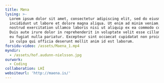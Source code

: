 ```yaml
---
title: Mæna
lysing: >-
  Lorem ipsum dolor sit amet, consectetur adipiscing elit, sed do eiusmod tempor
  incididunt ut labore et dolore magna aliqua. Ut enim ad minim veniam, quis
  nostrud exercitation ullamco laboris nisi ut aliquip ex ea commodo consequat.
  Duis aute irure dolor in reprehenderit in voluptate velit esse cillum dolore
  eu fugiat nulla pariatur. Excepteur sint occaecat cupidatat non proident, sunt
  in culpa qui officia deserunt mollit anim id est laborum.
forsidu-video: /assets/Maena_1.mp4
myndir:
  - /assets/hof.audunn-nielsson.jpg
ourwork:
  - Coding
collaboration: LHÍ
websiteurl: 'http://maena.is/'
---
```


